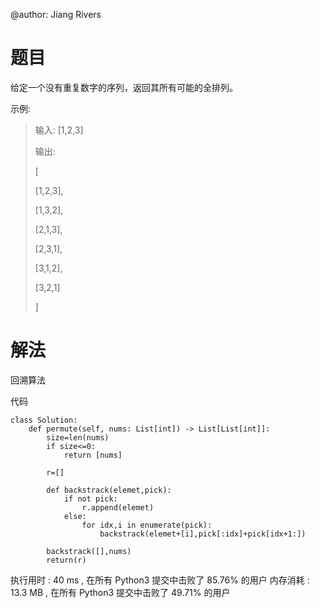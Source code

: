 @author: Jiang Rivers

# 题目
给定一个没有重复数字的序列，返回其所有可能的全排列。

示例:

> 输入: [1,2,3]
>
> 输出:
>
> [
>
>   [1,2,3],
>
>   [1,3,2],
>
>   [2,1,3],
>
>   [2,3,1],
>
>   [3,1,2],
>
>   [3,2,1]
>
> ]

# 解法
回溯算法

代码
```
class Solution:
    def permute(self, nums: List[int]) -> List[List[int]]:
        size=len(nums)
        if size<=0:
            return [nums]
        
        r=[]

        def backstrack(elemet,pick):
            if not pick:
                r.append(elemet)
            else:
                for idx,i in enumerate(pick):
                    backstrack(elemet+[i],pick[:idx]+pick[idx+1:])
        
        backstrack([],nums)
        return(r)
```       

执行用时 :
40 ms
, 在所有 Python3 提交中击败了
85.76%
的用户
内存消耗 :
13.3 MB
, 在所有 Python3 提交中击败了
49.71%
的用户
